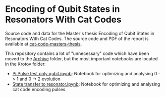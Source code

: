 # Encoding of Qubit States in Resonators With Cat Codes
Source code and data for the Master's thesis Encoding of Qubit States in Resonators With Cat Codes.
The source code and PDF of the report is available at [cat-code-masters-thesis](https://github.com/JohanWinther/cat-code-masters-thesis).

This repository contains a lot of "unnecessary" code which have been moved to the [Archive](Archive) folder, but the most important notebooks are located in the Krotov folder:
- [Pi Pulse test only qubit.ipynb](https://github.com/JohanWinther/cat-state-encoding/blob/master/Krotov/Pi%20Pulse%20test%20only%20qubit.ipynb): Notebook for optimizing and analysing 0 -> 1 and 0 -> 2 evolution
- [State transfer to resonator.ipynb](https://github.com/JohanWinther/cat-state-encoding/blob/master/Krotov/State%20transfer%20to%20resonator.ipynb): Notebook for optimizing and analysing cat code encoding pulses
